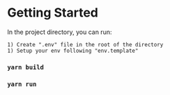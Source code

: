 # Getting Started 


In the project directory, you can run:

```
1) Create ".env" file in the root of the directory
1) Setup your env following "env.template"
```

### `yarn build`

### `yarn run`


